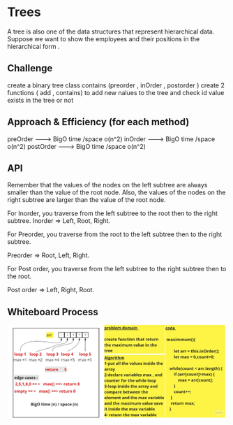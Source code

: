 # Trees
<!-- Short summary or background information -->
A tree is also one of the data structures that represent hierarchical data. Suppose we want to show the employees and their positions in the hierarchical form .

## Challenge
<!-- Description of the challenge -->
create a binary tree class contains (preorder , inOrder , postorder )
create 2 functions  ( add , contains) to add new nalues to the tree and check id value exists in the tree or not 


## Approach & Efficiency (for each method)
<!-- What approach did you take? Why? What is the Big O space/time for this approach? -->
preOrder ---> BigO time /space o(n^2) 
inOrder ---> BigO time /space o(n^2)
postOrder ---> BigO time /space o(n^2) 
## API
<!-- Description of each method publicly available in each of your trees -->
Remember that the values of the nodes on the left subtree are always smaller than the value of the root node. Also, the values of the nodes on the right subtree are larger than the value of the root node.

For Inorder, you traverse from the left subtree to the root then to the right subtree.
Inorder => Left, Root, Right.

For Preorder, you traverse from the root to the left subtree then to the right subtree.

Preorder => Root, Left, Right.

For Post order, you traverse from the left subtree to the right subtree then to the root.

Post order => Left, Right, Root.

## Whiteboard Process
<!-- Embedded whiteboard image -->
![alt text](tree.jpg)

